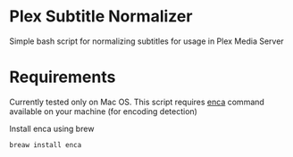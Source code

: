 # Plex Subtitle Normalizer
Simple bash script for normalizing subtitles for usage in Plex Media Server

# Requirements
Currently tested only on Mac OS.
This script requires [enca](https://github.com/nijel/enca) command available on your machine (for encoding detection)

Install enca using brew
```
breaw install enca
```
